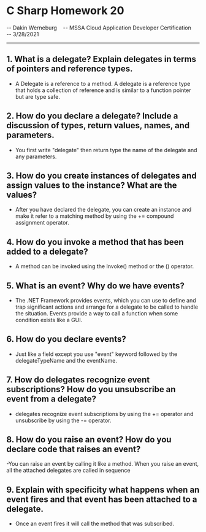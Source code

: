 # C Sharp Homework 20

-- Dakin Werneburg   
-- MSSA Cloud Application Developer Certification   
-- 3/28/2021

---
## 1. What is a delegate? Explain delegates in terms of pointers and reference types.
- A Delegate is a reference to a method.  A delegate is a reference type that holds a collection of reference and is similar to a function pointer but are type safe.

## 2. How do you declare a delegate? Include a discussion of types, return values, names, and parameters.
- You first write "delegate" then return type the name of the delegate and any parameters.

## 3. How do you create instances of delegates and assign values to the instance? What are the values?
- After you have declared the delegate, you can create an instance and make it refer to a matching method by using the += compound assignment operator.

## 4. How do you invoke a method that has been added to a delegate?
- A method can be invoked using the Invoke() method or the () operator.

## 5. What is an event? Why do we have events?
- The .NET Framework provides events, which you can use to define and trap significant actions and arrange for a delegate to be called to handle the situation.  Events provide a way to call a function when some condition exists like a GUI.

## 6. How do you declare events?
- Just like a field except you use "event" keyword followed by the delegateTypeName and the eventName.

## 7. How do delegates recognize event subscriptions? How do you unsubscribe an event from a delegate?
- delegates recognize event subscriptions by using the += operator and unsubscribe by using the -= operator.

## 8. How do you raise an event? How do you declare code that raises an event?
-You can raise an event by calling it like a method. When you raise an event, all the attached delegates are called in sequence

## 9. Explain with specificity what happens when an event fires and that event has been attached to a delegate.
- Once an event fires it will call the method that was subscribed.